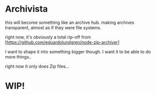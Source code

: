 # Archivista

this will become something like an archive hub. making archives transparent, almost as if they were file systems.

right now, it's obviously a total rip-off from [https://github.com/eduardolundgren/node-zip-archiver]

I want to shape it into something bigger though. I want it to be able to do more things..

right now it only does Zip files...

# WIP!
